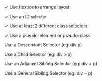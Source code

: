 ✓ Use flexbox to arrange layout

✓ Use an ID selector

✓ Use at least 2 different class selectors

✓  Use a pseudo-element or pseudo-class

  Use a Descendant Selector (eg: div p)

  Use a Child Selector (eg: div > p)

  Use an Adjacent Sibling Selector (eg: div + p)

  Use a General Sibling Selector (eg: div ~ p)  